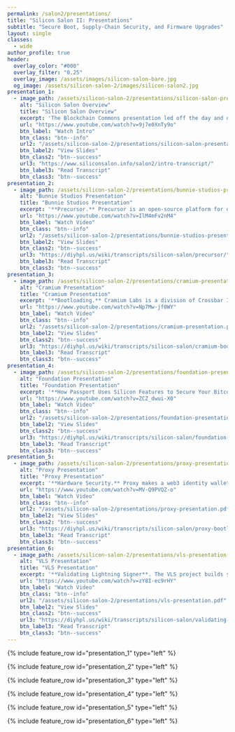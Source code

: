 ```yaml
---
permalink: /salon2/presentations/
title: "Silicon Salon II: Presentations"
subtitle: "Secure Boot, Supply-Chain Security, and Firmware Upgrades"
layout: single
classes:
  - wide
author_profile: true
header:
  overlay_color: "#000"
  overlay_filter: "0.25"
  overlay_image: /assets/images/silicon-salon-bare.jpg
  og_image: /assets/silicon-salon-2/images/silicon-salon2.jpg
presentation_1:
  - image_path: /assets/silicon-salon-2/presentations/silicon-salon-presentation.jpg
    alt: "Silicon Salon Overview"
    title: "Silicon Salon Overview"
    excerpt: 'The Blockchain Commons presentation led off the day and our three major topics.'
    url: "https://www.youtube.com/watch?v=9j7e0XnTy9o"
    btn_label: "Watch Intro"
    btn_class: "btn--info"
    url2: "/assets/silicon-salon-2/presentations/silicon-salon-presentation.pdf"
    btn_label2: "View Slides"
    btn_class2: "btn--success"
    url3: "https://www.siliconsalon.info/salon2/intro-transcript/"
    btn_label3: "Read Transcript"
    btn_class3: "btn--success"
presentation_2:
  - image_path: /assets/silicon-salon-2/presentations/bunnie-studios-presentation.png
    alt: "Bunnie Studios Presentation"
    title: "Bunnie Studios Presentation"
    excerpt: '**Precursor.** Precursor is an open-source platform for developing secure mobile apps. Based on an FPGA, it is used to battle-test real-world scenarios prior to a planned SoC tape-out. Includes a tour of the secure boot and key self-provisioning.'
    url: "https://www.youtube.com/watch?v=IlM4mFv2nM4"
    btn_label: "Watch Video"
    btn_class: "btn--info"
    url2: "/assets/silicon-salon-2/presentations/bunnie-studios-presentation.pdf"
    btn_label2: "View Slides"
    btn_class2: "btn--success"
    url3: "https://diyhpl.us/wiki/transcripts/silicon-salon/precursor/"
    btn_label3: "Read Transcript"
    btn_class3: "btn--success"
presentation_3:
  - image_path: /assets/silicon-salon-2/presentations/cramium-presentation.jpg
    alt: "Cramium Presentation"
    title: "Cramium Presentation"
    excerpt: '**Bootloading.** Cramium Labs is a division of Crossbar Inc., focused on security system-on-a-chip products incorporating RRAM. Their presentation asks: What should the Controller Manufacturer bootloader do? Should it only open the communication ports or should it open the comm channels, perform self-test, and perform all crypto functions, or something in-between?'
    url: "https://www.youtube.com/watch?v=Np7Mw-jf0WY"
    btn_label: "Watch Video"
    btn_class: "btn--info"
    url2: "/assets/silicon-salon-2/presentations/cramium-presentation.pdf"
    btn_label2: "View Slides"
    btn_class2: "btn--success"
    url3: "https://diyhpl.us/wiki/transcripts/silicon-salon/cramium-bootloader/"
    btn_label3: "Read Transcript"
    btn_class3: "btn--success"
presentation_4:
  - image_path: /assets/silicon-salon-2/presentations/foundation-presentation.jpg
    alt: "Foundation Presentation"
    title: "Foundation Presentation"
    excerpt: '**How Passport Uses Silicon Features to Secure Your Bitcoin.** Passport is a modern Bitcoin hardware wallet that combines ease of use with strong security. This talk covers some of the key features that are built into Passport's bootloader, firmware update process, and supply-chain activation process. In particular, it covers how those features use the Secure Element and MCU to provide security.'
    url: "https://www.youtube.com/watch?v=ZCZ_dwui-X0"
    btn_label: "Watch Video"
    btn_class: "btn--info"
    url2: "/assets/silicon-salon-2/presentations/foundation-presentation.pdf"
    btn_label2: "View Slides"
    btn_class2: "btn--success"
    url3: "https://diyhpl.us/wiki/transcripts/silicon-salon/foundation-devices/"
    btn_label3: "Read Transcript"
    btn_class3: "btn--success"    
presentation_5:
  - image_path: /assets/silicon-salon-2/presentations/proxy-presentation.jpg
    alt: "Proxy Presentation"
    title: "Proxy Presentation"
    excerpt: '**Hardware Security.** Proxy makes a web3 identity wallet and a companion wearable hardware crypto-wallet. Their focus is ease of use by a non-technical audience, coupled with strong and opinionated default security. This talk is about steps they are taking in assuring the security and integrity of their hardware.'
    url: "https://www.youtube.com/watch?v=MV-Q9PVQZ-o"
    btn_label: "Watch Video"
    btn_class: "btn--info"
    url2: "/assets/silicon-salon-2/presentations/proxy-presentation.pdf"
    btn_label2: "View Slides"
    btn_class2: "btn--success"
    url3: "https://diyhpl.us/wiki/transcripts/silicon-salon/proxy-bootloader/"
    btn_label3: "Read Transcript"
    btn_class3: "btn--success"    
presentation_6:
  - image_path: /assets/silicon-salon-2/presentations/vls-presentation.jpg
    alt: "VLS Presentation"
    title: "VLS Presentation"
    excerpt: '**Validating Lightning Signer**. The VLS project builds software that enables the private-key material and sensitive signing operations for a Lightning node to be stored and executed in a separate secure environment. The VLS project is open-source and is written in Rust. There is interest in integrating the VLS software with secure hardware execution environments.'
    url: "https://www.youtube.com/watch?v=zY8I-ec9rHY"
    btn_label: "Watch Video"
    btn_class: "btn--info"
    url2: "/assets/silicon-salon-2/presentations/vls-presentation.pdf"
    btn_label2: "View Slides"
    btn_class2: "btn--success"
    url3: "https://diyhpl.us/wiki/transcripts/silicon-salon/validating-lightning-signer/"
    btn_label3: "Read Transcript"
    btn_class3: "btn--success"
---
```


{% include feature_row id="presentation_1" type="left" %}

{% include feature_row id="presentation_2" type="left" %}

{% include feature_row id="presentation_3" type="left" %}

{% include feature_row id="presentation_4" type="left" %}

{% include feature_row id="presentation_5" type="left" %}

{% include feature_row id="presentation_6" type="left" %}

